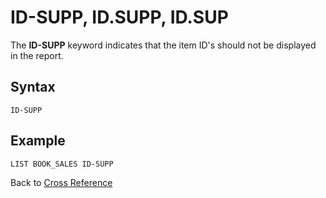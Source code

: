 # ID-SUPP, ID.SUPP, ID.SUP  

<PageHeader />

The **ID-SUPP** keyword indicates that the item ID's should not be displayed in the report.

## Syntax

```
ID-SUPP
```

## Example

```
LIST BOOK_SALES ID-SUPP
```

Back to [Cross Reference](./../README.md)

<PageFooter />
